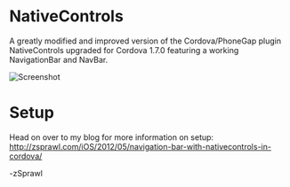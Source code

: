NativeControls
==============

A greatly modified and improved version of the Cordova/PhoneGap plugin NativeControls upgraded for Cordova 1.7.0 featuring a working NavigationBar and NavBar.

![Screenshot](/zSprawl/NativeControls/raw/master/Screenshot.png)


Setup
=====

Head on over to my blog for more information on setup: http://zsprawl.com/iOS/2012/05/navigation-bar-with-nativecontrols-in-cordova/

-zSprawl
